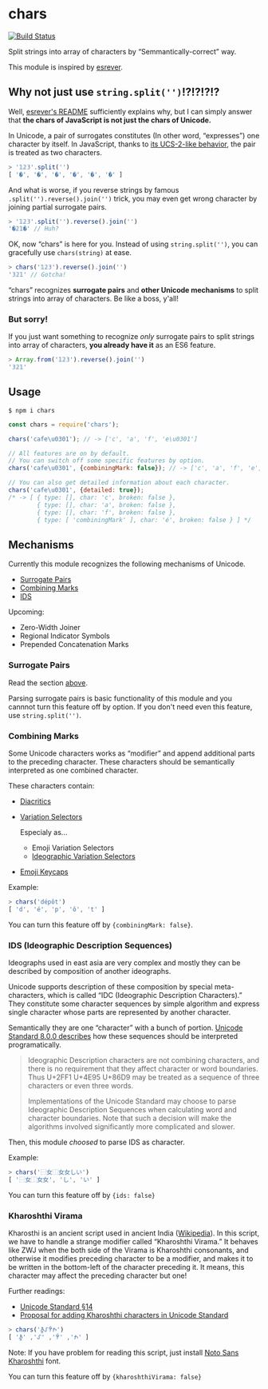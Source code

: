 # chars

[![Build Status](https://travis-ci.org/hakatashi/chars.svg)](https://travis-ci.org/hakatashi/chars)

Split strings into array of characters by “Semmantically-correct” way.

This module is inspired by [esrever](https://www.npmjs.com/package/esrever).

## Why not just use `string.split('')`!?!?!?!?

Well, [esrever's README](https://github.com/mathiasbynens/esrever#why-not-just-use-stringsplitreversejoin)
sufficiently explains why, but I can simply answer that
**the chars of JavaScript is not just the chars of Unicode.**

In Unicode, a pair of surrogates constitutes (In other word, “expresses”) one character by itself.
In JavaScript, thanks to [its UCS-2-like behavior,](https://mathiasbynens.be/notes/javascript-encoding)
the pair is treated as two characters.

```js
> '𝟙𝟚𝟛'.split('')
[ '�', '�', '�', '�', '�', '�' ]
```

And what is worse, if you reverse strings by famous `.split('').reverse().join('')` trick,
you may even get wrong character by joining partial surrogate pairs.

```js
> '𝟙𝟚𝟛'.split('').reverse().join('')
'�𝟚𝟙�' // Huh?
```

OK, now “chars” is here for you. Instead of using `string.split('')`,
you can gracefully use `chars(string)` at ease.

```js
> chars('𝟙𝟚𝟛').reverse().join('')
'𝟛𝟚𝟙' // Gotcha!
```

“chars” recognizes **surrogate pairs** and **other Unicode mechanisms**
to split strings into array of characters. Be like a boss, y'all!

### But sorry!

If you just want something to recognize *only* surrogate pairs to
split strings into array of characters,
**you already have it** as an ES6 feature.

```js
> Array.from('𝟙𝟚𝟛').reverse().join('')
'𝟛𝟚𝟙'
```

## Usage

    $ npm i chars

```js
const chars = require('chars');

chars('cafe\u0301'); // -> ['c', 'a', 'f', 'e\u0301']

// All features are on by default.
// You can switch off some specific features by option.
chars('cafe\u0301', {combiningMark: false}); // -> ['c', 'a', 'f', 'e', '\u0301']

// You can also get detailed information about each character.
chars('cafe\u0301', {detailed: true});
/* -> [ { type: [], char: 'c', broken: false },
        { type: [], char: 'a', broken: false },
        { type: [], char: 'f', broken: false },
        { type: [ 'combiningMark' ], char: 'é', broken: false } ] */
```

## Mechanisms

Currently this module recognizes the following mechanisms of Unicode.

* [Surrogate Pairs](#surrogate-pairs)
* [Combining Marks](#combining-marks)
* [IDS](#ids-ideographic-description-sequences)

Upcoming:

* Zero-Width Joiner
* Regional Indicator Symbols
* Prepended Concatenation Marks

### Surrogate Pairs

Read the section [above](#why-not-just-use-stringsplit).

Parsing surrogate pairs is basic functionality of this module and
you cannnot turn this feature off by option.
If you don't need even this feature, use `string.split('')`.

### Combining Marks

Some Unicode characters works as “modifier” and append additional parts
to the preceding character. These characters should be semantically
interpreted as one combined character.

These characters contain:

* [Diacritics](https://en.wikipedia.org/wiki/Diacritic)

* [Variation Selectors](https://en.wikipedia.org/wiki/Variation_Selectors_(Unicode_block))

    Especialy as...

    * Emoji Variation Selectors
    * [Ideographic Variation Selectors](http://unicode.org/reports/tr37/)

* [Emoji Keycaps](http://www.fileformat.info/info/unicode/char/20e3/index.htm)

Example:

```js
> chars('dépôt')
[ 'd', 'é', 'p', 'ô', 't' ]
```

You can turn this feature off by `{combiningMark: false}`.

### IDS (Ideographic Description Sequences)

Ideographs used in east asia are very complex and mostly they can be described by
composition of another ideographs.

Unicode supports description of these composition by special meta-characters,
which is called “IDC (Ideographic Description Characters).”
They constitute some character sequences by simple algorithm and
express single character whose parts are represented by another character.

Semantically they are one “character” with a bunch of portion.
[Unicode Standard 8.0.0 describes](http://www.unicode.org/versions/Unicode8.0.0/ch18.pdf)
how these sequences should be interpreted programatically.

> Ideographic Description characters are not combining characters,
and there is no requirement that they affect character or word boundaries. Thus U+2FF1
U+4E95 U+86D9 may be treated as a sequence of three characters or even three words.
>
> Implementations of the Unicode Standard may choose to parse Ideographic Description
Sequences when calculating word and character boundaries. Note that such a decision will
make the algorithms involved significantly more complicated and slower.

Then, this module _choosed_ to parse IDS as character.

Example:

```js
> chars('⿱女⿰女女しい')
[ '⿱女⿰女女', 'し', 'い' ]
```

You can turn this feature off by `{ids: false}`

### Kharoshthi Virama

Kharosthi is an ancient script used in ancient India ([Wikipedia](https://en.wikipedia.org/wiki/Kharosthi)).
In this script, we have to handle a strange modifier called “Kharoshthi Virama.”
It behaves like ZWJ when the both side of the Virama is Kharoshthi consonants, and otherwise
it modifies preceding character to be a modifier, and makes it to be written in the bottom-left
of the character preceding it.
It means, this character may affect the preceding character but one!

Further readings:

* [Unicode Standard §14](http://www.unicode.org/versions/Unicode8.0.0/ch14.pdf)
* [Proposal for adding Kharoshthi characters in Unicode Standard](http://www.unicode.org/L2/L2002/02203r2-kharoshthi.pdf)

```js
> chars('𐨫𐨿𐨤𐨑𐨿𐨐𐨿𐨮𐨨𐨿𐨪𐨢𐨁𐨐𐨿')
[ '𐨫𐨿𐨤', '𐨑𐨿𐨐𐨿𐨮', '𐨨𐨿𐨪', '𐨢𐨁𐨐𐨿' ]
```

Note: If you have problem for reading this script,
just install [Noto Sans Kharoshthi](https://www.google.com/get/noto/#sans-khar) font.

You can turn this feature off by `{kharoshthiVirama: false}`
